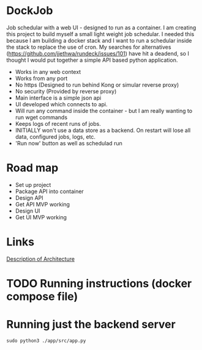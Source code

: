 # DockJob

Job schedular with a web UI - designed to run as a container. I am creating this project to build myself a small light weight job schedular. I needed this because I am building a docker stack and I want to run a schedular inside the stack to replace the use of cron. My searches for alternatives (https://github.com/jjethwa/rundeck/issues/101) have hit a deadend, so I thought I would put together a simple API based python application.

 - Works in any web context
 - Works from any port
 - No https (Designed to run behind Kong or simular reverse proxy)
 - No security (Provided by reverse proxy)
 - Main interface is a simple json api
 - UI developed which connects to api.
 - Will run any command inside the container - but I am really wanting to run wget commands
 - Keeps logs of recent runs of jobs.
 - INITIALLY won't use a data store as a backend. On restart will lose all data, configured jobs, logs, etc.
 - 'Run now' button as well as schedulad run


# Road map

 - Set up project
 - Package API into container
 - Design API
 - Get API MVP working
 - Design UI
 - Get UI MVP working

# Links
[Description of Architecture](ARCHITECTURE.md)

# TODO Running instructions (docker compose file)

# Running just the backend server

````
sudo python3 ./app/src/app.py
````


